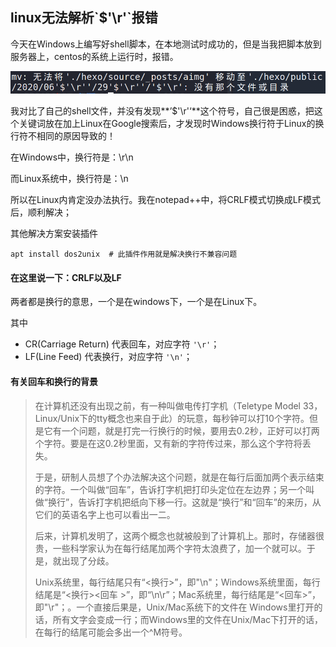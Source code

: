 ## linux无法解析\`$'\r'\`报错

今天在Windows上编写好shell脚本，在本地测试时成功的，但是当我把脚本放到服务器上，centos的系统上运行时，报错。

![image-20200629150115314](../aimg/'rn%E6%8A%A5%E9%94%99/image-20200629150115314.png)

我对比了自己的shell文件，并没有发现**’$'\r'‘**这个符号，自己很是困惑，把这个关键词放在加上Linux在Google搜索后，才发现时Windows换行符于Linux的换行符不相同的原因导致的！

在Windows中，换行符是：\r\n

而Linux系统中，换行符是：\n

所以在Linux内肯定没办法执行。我在notepad++中，将CRLF模式切换成LF模式后，顺利解决；

其他解决方案安装插件

```shell
apt install dos2unix  # 此插件作用就是解决换行不兼容问题
```





#### 在这里说一下：CRLF以及LF

两者都是换行的意思，一个是在windows下，一个是在Linux下。

其中

- CR(Carriage Return) 代表回车，对应字符 `'\r'`；
- LF(Line Feed) 代表换行，对应字符 `'\n'`；

#### 有关回车和换行的背景

> 在计算机还没有出现之前，有一种叫做电传打字机（Teletype Model 33，Linux/Unix下的tty概念也来自于此）的玩意，每秒钟可以打10个字符。但是它有一个问题，就是打完一行换行的时候，要用去0.2秒，正好可以打两个字符。要是在这0.2秒里面，又有新的字符传过来，那么这个字符将丢失。
>
> 于是，研制人员想了个办法解决这个问题，就是在每行后面加两个表示结束的字符。一个叫做“回车”，告诉打字机把打印头定位在左边界；另一个叫做“换行”，告诉打字机把纸向下移一行。这就是“换行”和“回车”的来历，从它们的英语名字上也可以看出一二。
>
> 后来，计算机发明了，这两个概念也就被般到了计算机上。那时，存储器很贵，一些科学家认为在每行结尾加两个字符太浪费了，加一个就可以。于是，就出现了分歧。
>
> Unix系统里，每行结尾只有“<换行>”，即"\n"；Windows系统里面，每行结尾是“<换行><回车 >”，即“\n\r”；Mac系统里，每行结尾是“<回车>”，即"\r"；。一个直接后果是，Unix/Mac系统下的文件在 Windows里打开的话，所有文字会变成一行；而Windows里的文件在Unix/Mac下打开的话，在每行的结尾可能会多出一个^M符号。